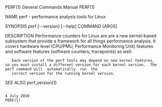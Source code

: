 PERF(1)                                                                          General Commands Manual                                                                          PERF(1)

NAME
       perf - performance analysis tools for Linux

SYNOPSIS
       perf [--version] [--help] COMMAND [ARGS]

DESCRIPTION
       Performance  counters for Linux are are a new kernel-based subsystem that provide a framework for all things performance analysis.  It covers hardware level (CPU/PMU, Performance
       Monitoring Unit) features and software features (software counters, tracepoints) as well.

       Each version of the perf tools may depend on new kernel features, so you must install a different version for each kernel version.  The perf command will  automatically  run  the
       correct version for the running kernel version.

SEE ALSO
       perf_version(1)

                                                                                       4 July 2010                                                                                PERF(1)
